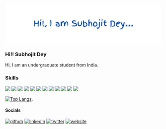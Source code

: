 ![](https://github.com/Subhojit-Dey1234/Subhojit-Dey1234/blob/main/Hi!%2C%20I%20am%20Subhojit%20Dey.png)

### Hi!! Subhojit Dey

Hi, I am an undergraduate student from India.
### Skills
<a href="#"><img src="https://img.shields.io/badge/HTML5-red?style=for-the-badge&logo=html5&labelColor=black&color=E34F26"/></a>
<a href="#"><img src="https://img.shields.io/badge/CSS3-white?style=for-the-badge&logo=css3&logoColor=1572B6&labelColor=black&color=1572B6" /></a>
<a href="#"><img src="https://img.shields.io/badge/Javascript-yellow?style=for-the-badge&logo=javascript&labelColor=black&color=c89100"/></a>
<a href="#"><img src="https://img.shields.io/badge/Node.JS-blue?style=for-the-badge&logo=node.js&logoColor=lime&labelColor=black&color=236b23"/></a>
<a href="#"><img src="https://img.shields.io/badge/Python-14354C?style=for-the-badge&logo=python&logoColor=green&labelColor=black&color=236b23"/></a>
<a href="#"><img src="https://img.shields.io/badge/Java-ED8B00?style=for-the-badge&logo=openjdk&logoColor=orange&labelColor=black&color=ED8B00"/></a>
<a href="#"><img src="https://img.shields.io/badge/React-blue?style=for-the-badge&logo=react&labelColor=black&color=3a8296"/></a>
<a href="#"><img src="https://img.shields.io/badge/Spring-6DB33F?style=for-the-badge&logo=spring&labelColor=black&color=green"/></a>
<a href="#"><img src="https://img.shields.io/badge/TypeScript-007ACC?style=for-the-badge&logo=typescript&labelColor=black&color=007ACC"/></a>
<a href="#"><img src="https://img.shields.io/badge/MySQL-00000F?style=for-the-badge&logo=mysql&logoColor=white"/></a>
<a href="#"><img src="https://img.shields.io/badge/MongoDB-4EA94B?style=for-the-badge&logo=mongodb&logoColor=white"/></a>
<a href="#"><img src="https://img.shields.io/badge/Django-092E20?style=for-the-badge&logo=django&logoColor=white"/></a>

[![Top Langs](https://github-readme-stats.vercel.app/api/top-langs/?username=Subhojit-Dey1234&hide=c%23&hide_progress=true&layout=compact&exclude_repo=github-readme-stats,anuraghazra.github.io)](https://github.com/anuraghazra/github-readme-stats).

#### Socials
[<img src='https://img.shields.io/badge/GitHub-100000?style=for-the-badge&logo=github&logoColor=white' alt='github'>](https://github.com/Subhojit-Dey1234)    [<img src='https://img.shields.io/badge/LinkedIn-0077B5?style=for-the-badge&logo=linkedin&logoColor=white' alt='linkedin' >](https://www.linkedin.com/in/subhojit-dey-09/)    [<img src='https://img.shields.io/badge/Twitter-1DA1F2?style=for-the-badge&logo=twitter&logoColor=white' alt='twitter'>](https://twitter.com/thesubhojitdey)    [<img src='https://img.shields.io/badge/website-red?style=for-the-badge&logo=About.me&logoColor=white' alt='website'>](https://subhojit.co.in)  
